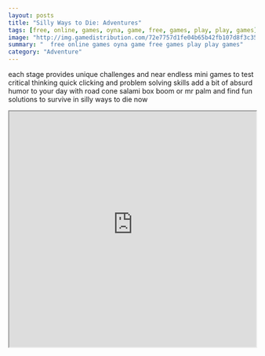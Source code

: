 ```yaml
---
layout: posts
title: "Silly Ways to Die: Adventures"
tags: [free, online, games, oyna, game, free, games, play, play, games]
image: "http://img.gamedistribution.com/72e7757d1fe04b65b42fb107d8f3c35b.jpg"
summary: "  free online games oyna game free games play play games"
category: "Adventure"
---
```


each stage provides unique challenges and near endless mini games to test critical thinking quick clicking and problem solving skills add a bit of absurd humor to your day with road cone salami box boom or mr palm and find fun solutions to survive in silly ways to die now

<iframe width="100%" height="480px;" src="http://html5.gamedistribution.com/72e7757d1fe04b65b42fb107d8f3c35b/"></iframe>